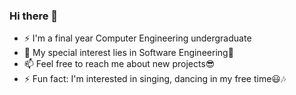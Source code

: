 ### Hi there 👋

- ⚡ I'm a final year Computer Engineering undergraduate
- 🌱 My special interest lies in Software Engineering👀
- 📫 Feel free to reach me about new projects😎
- ⚡ Fun fact: I'm interested in singing, dancing in my free time😃🎶

